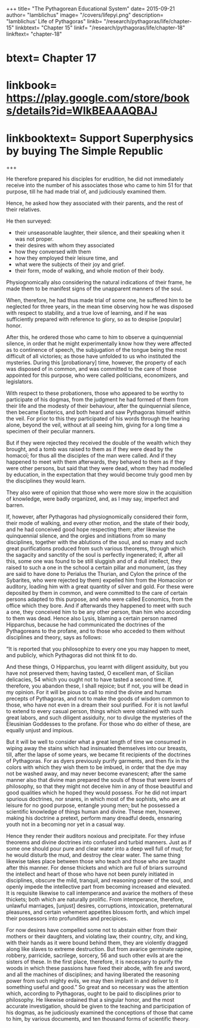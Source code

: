 +++
title= "The Pythagorean Educational System"
date= 2015-09-21
author= "Iamblichus"
image= "/covers/lifepyi.png"
description= "Iamblichus’ Life of Pythagoras"
linkb= "/research/pythagoras/life/chapter-15"
linkbtext= "Chapter 15"
linkf= "/research/pythagoras/life/chapter-18"
linkftext= "chapter-18"
# btext= Chapter 17
# linkbook= https://play.google.com/store/books/details?id=WlkBEAAAQBAJ
# linkbooktext= Support Superphysics by buying The Simple Republic
+++

He therefore prepared his disciples for erudition, he did not immediately receive into the number of his associates those who came to him 51 for that purpose, till he had made trial of, and judiciously examined them. 

Hence, he asked how they associated with their parents, and the rest of their relatives. 

He then surveyed:
- their unseasonable laughter, their silence, and their speaking when it was not proper. 
- their desires with whom they associated
- how they conversed with them
- how they employed their leisure time, and
- what were the subjects of their joy and grief. 
- their form, mode of walking, and whole motion of their body. 

Physiognomically also considering the natural indications of their frame, he made them to be manifest signs of the unapparent manners of the soul. 

When, therefore, he had thus made trial of some one, he suffered him to be neglected for three years, in the mean time observing how he was disposed with respect to stability, and a true love of learning, and if he was sufficiently prepared with reference to glory, so as to despise [popular] honor. 

After this, he ordered those who came to him to observe a quinquennial silence, in order that he might experimentally know how they were affected as to continence of speech, the subjugation of the tongue being the most difficult of all victories; as those have unfolded to us who instituted the mysteries. During this [probationary] time, however, the property of each was disposed of in common, and was committed to the care of those appointed for this purpose, who were called politicians, economizers, and legislators. 

With respect to these probationers, those who appeared to be worthy to participate of his dogmas, from the judgment he had formed of them from their life and the modesty of their behaviour, after the quinquennial silence, then became Esoterics, and both heard and saw Pythagoras himself within the veil. For prior to this they participated of his words through the hearing alone, beyond the veil, without at all seeing him, giving for a long time a specimen of their peculiar manners. 

But if they were rejected they received the double of the wealth which they brought, and a tomb was raised to them as if they were dead by the homacoï; for thus all the disciples of the man were called. And if they happened to meet with them afterwards, they behaved to them as if they were other persons, but said that they were dead, whom they had modelled by education, in the expectation that they would become truly good men by the disciplines they would learn. 

They also were of opinion that those who were more slow in the acquisition of knowledge, were badly organized, and, as I may say, imperfect and barren.

 If, however, after Pythagoras had physiognomically considered their form, their mode of walking, and every other motion, and the state of their body, and he had conceived good hope respecting them; after likewise the quinquennial silence, and the orgies and initiations from so many disciplines, together with the ablutions of the soul, and so many and such great purifications produced from such various theorems, through which the sagacity and sanctity of the soul is perfectly ingenerated; if, after all this, some one was found to be still sluggish and of a dull intellect, they raised to such a one in the school a certain pillar and monument, (as they are said to have done to Perialus the Thurian, and Cylon the prince of the Sybarites, who were rejected by them) expelled him from the Homacoïon or auditory, loading him with a great quantity of silver and gold. For these were deposited by them in common, and were committed to the care of certain persons adapted to this purpose, and who were called Economics, from the office which they bore. And if afterwards they happened to meet with such a one, they conceived him to be any other person, than him who according to them was dead. Hence also Lysis, blaming a certain person named Hipparchus, because he had communicated the doctrines of the Pythagoreans to the profane, and to those who acceded to them without disciplines and theory, says as follows:

“It is reported that you philosophize to every one you may happen to meet, and publicly, which Pythagoras did not think fit to do. 

And these things, O Hipparchus, you learnt with diligent assiduity, but you have not preserved them; having tasted, O excellent man, of Sicilian delicacies, 54 which you ought not to have tasted a second time. If, therefore, you abandon these, I shall rejoice; but if not, you will be dead in my opinion. For it will be pious to call to mind the divine and human precepts of Pythagoras, and not to make the goods of wisdom common to those, who have not even in a dream their soul purified. For it is not lawful to extend to every casual person, things which were obtained with such great labors, and such diligent assiduity, nor to divulge the mysteries of the Eleusinian Goddesses to the profane. For those who do either of these, are equally unjust and impious. 

But it will be well to consider what a great length of time we consumed in wiping away the stains which had insinuated themselves into our breasts, till, after the lapse of some years, we became fit recipients of the doctrines of Pythagoras. For as dyers previously purify garments, and then fix in the colors with which they wish them to be imbued, in order that the dye may not be washed away, and may never become evanescent; after the same manner also that divine man prepared the souls of those that were lovers of philosophy, so that they might not deceive him in any of those beautiful and good qualities which he hoped they would possess. For he did not impart spurious doctrines, nor snares, in which most of the sophists, who are at leisure for no good purpose, entangle young men; but he possessed a scientific knowledge of things human and divine. These men, however, making his doctrine a pretext, perform many dreadful deeds, ensnaring youth not in a becoming nor yet in a casual way. 

Hence they render their auditors noxious and precipitate. For they infuse theorems and divine doctrines into confused and turbid manners. Just as if some one should pour pure and clear water into a deep well full of mud; for he would disturb the mud, and destroy the clear water. The same thing likewise takes place between those who teach and those who are taught after this manner. For dense thickets and which are full of briars surround the intellect and heart of those who have not been purely initiated in disciplines, obscure the mild, tranquil, and reasoning power of the soul, and openly impede the intellective part from becoming increased and elevated. It is requisite likewise to call intemperance and avarice the mothers of these thickets; both which are naturally prolific. From intemperance, therefore, unlawful marriages, [unjust] desires, corruptions, intoxication, preternatural pleasures, and certain vehement appetites blossom forth, and which impel their possessors into profundities and precipices. 

For now desires have compelled some not to abstain either from their mothers or their daughters, and violating law, their country, city, and king, with their hands as it were bound behind them, they are violently dragged along like slaves to extreme destruction. But from avarice germinate rapine, robbery, parricide, sacrilege, sorcery, 56 and such other evils at are the sisters of these. In the first place, therefore, it is necessary to purify the woods in which these passions have fixed their abode, with fire and sword, and all the machines of disciplines; and having liberated the reasoning power from such mighty evils, we may then implant in and deliver to it something useful and good.” So great and so necessary was the attention which, according to Pythagoras, ought to be paid to disciplines prior to philosophy. He likewise ordained that a singular honor, and the most accurate investigation, should be given to the teaching and participation of his dogmas, as he judiciously examined the conceptions of those that came to him, by various documents, and ten thousand forms of scientific theory.


